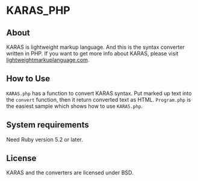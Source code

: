 # KARAS_PHP



## About

KARAS is lightweight markup language. And this is the syntax converter written in PHP.
If you want to get more info about KARAS, please visit [lightweightmarkuplanguage.com](http://lightweightmarkuplanguage.com).



## How to Use

``KARAS.php`` has a function to convert KARAS syntax. Put marked up text into the ``convert`` function, then it return converted text as HTML. ``Program.php`` is the easiest sample which shows how to use ``KARAS.php``.



## System requirements

Need Ruby version 5.2 or later.



## License

KARAS and the converters are licensed under BSD.